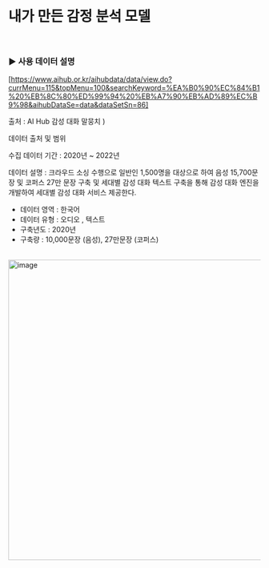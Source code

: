 # 내가 만든 감정 분석 모델<br>

<br />

### ▶️ 사용 데이터 설명

[https://www.aihub.or.kr/aihubdata/data/view.do?currMenu=115&topMenu=100&searchKeyword=%EA%B0%90%EC%84%B1%20%EB%8C%80%ED%99%94%20%EB%A7%90%EB%AD%89%EC%B9%98&aihubDataSe=data&dataSetSn=86]

출처 : AI Hub 감성 대화 말뭉치
)

데이터 출처 및 범위

수집 데이터 기간 : 2020년 ~ 2022년 

데이터 설명 : 
크라우드 소싱 수행으로 일반인 1,500명을 대상으로 하여 음성 15,700문장 및 코퍼스 27만 문장 구축 및 세대별 감성 대화 텍스트 구축을 통해 감성 대화 엔진을 개발하여 세대별 감성 대화 서비스 제공한다.
- 데이터 영역 : 한국어
- 데이터 유형 : 오디오 , 텍스트 
- 구축년도 : 2020년
- 구축량 : 10,000문장 (음성), 27만문장 (코퍼스)

<br />

<img width="590" height="600" alt="image" src="https://github.com/user-attachments/assets/4709f87f-ced3-4e0a-9d55-fec9ba2921c8" />


